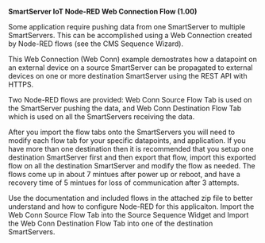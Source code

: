 **SmartServer IoT Node-RED Web Connection Flow  (1.00)**

Some application require pushing data from one SmartServer to multiple SmartServers. This can be accomplished using a Web Connection created by Node-RED flows (see the CMS Sequence Wizard).

This Web Connection (Web Conn) example demostrates how a datapoint on an external device on a source SmartServer can be propagated to external devices on one or more destination SmartServer using the REST API with HTTPS.

Two Node-RED flows are provided: Web Conn Source Flow Tab is used on the SmartServer pushing the data, and Web Conn Destination Flow Tab which is used on all the SmartServers receiving the data.

After you import the flow tabs onto the SmartServers you will need to modify each flow tab for your specific datapoints, and application.  If you have more than one destination then it is recommended that you setup one destination SmartServer first and then export that flow, import this exported flow on all the destination SmartServer and modify the flow as needed. The flows come up in about 7 mintues after power up or reboot, and have a recovery time of 5 mintues for loss of communication after 3 attempts.

Use the documentation and included flows in the attached zip file to better understand and how to configure Node-RED for this applicaiton. Import the Web Conn Source Flow Tab into the Source Sequence Widget and Import the Web Conn Destination Flow Tab into one of the destination SmartServers. 


